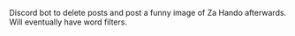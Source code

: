 Discord bot to delete posts and post a funny image of Za Hando afterwards.
Will eventually have word filters.
